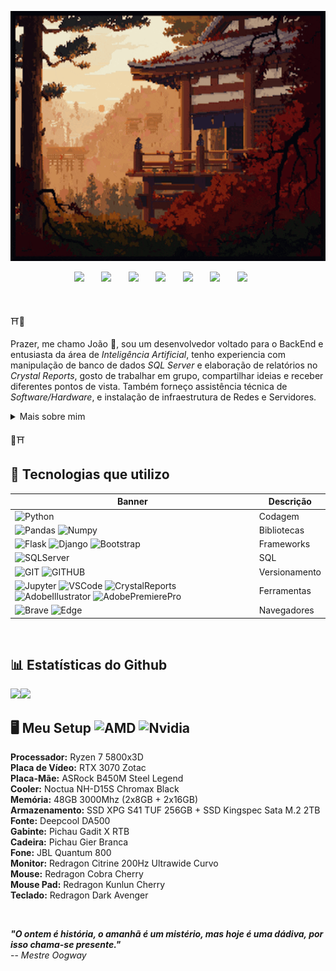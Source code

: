 <img width="100%" height="400" src='https://github.com/JoaoSouzaXMP/JoaoSouzaXMP/blob/main/Imagens/banner.gif'><r>
<p align="center">
<a href='https://wa.me/5514998241199'><img width="40px" src="https://cdn.simpleicons.org/whatsapp/d49f5d"/></a>
&#8287;&#8287;&#8287;&#8287;&#8287;
<a href='https://www.instagram.com/joao.souzaxmp/'><img width="40px" src="https://cdn.simpleicons.org/instagram/d49f5d"/></a>
&#8287;&#8287;&#8287;&#8287;&#8287;
<a href='https://www.linkedin.com/in/joaosouzaxmp/'><img width="40px" src="https://cdn.simpleicons.org/linkedin/d49f5d"/></a>
&#8287;&#8287;&#8287;&#8287;&#8287;
<a href='mailto:jv10-souza@hotmail.com'><img width="40px" src="https://cdn.simpleicons.org/microsoftoutlook/d49f5d"/></a>
&#8287;&#8287;&#8287;&#8287;&#8287;
<a href='https://www.youtube.com/channel/UCSY8OEWEYwBG_XLRwxLmO7g'><img width="40px" src="https://cdn.simpleicons.org/youtube/d49f5d"/></a>
&#8287;&#8287;&#8287;&#8287;&#8287;
<a href='https://discord.com/users/240928803969433601'><img width="40px" src="https://cdn.simpleicons.org/discord/d49f5d"/></a>
&#8287;&#8287;&#8287;&#8287;&#8287;
<a href='https://www.youtube.com/channel/UCSY8OEWEYwBG_XLRwxLmO7g'><img width="40px" src="https://cdn.simpleicons.org/steam/d49f5d"/></a>
&#8287;&#8287;&#8287;&#8287;&#8287;
</p>
<br>

⛩️🏮

Prazer, me chamo João 🤝, sou um desenvolvedor voltado para o BackEnd e entusiasta da área de *Inteligência Artificial*, tenho experiencia com manipulação de banco de dados *SQL Server* e elaboração de relatórios no *Crystal Reports*, gosto de trabalhar em grupo, compartilhar ideias e receber diferentes pontos de vista.
Também forneço assistência técnica de *Software/Hardware*, e instalação de infraestrutura de Redes e Servidores.

<details>
<summary>Mais sobre mim</summary>

- 🔭 Atualmente estou jornada para criar minha própria empresa
- 🌱 Pretendo contribuir com o avanço da humanidade com relação às IAs 🧠🤖
- 📫 **Como entrar em contato comigo:** 

    [![whatsapp](https://img.shields.io/badge/WhatsApp-25D366?style=for-the-badge&logo=whatsapp&logoColor=ffffff)](https://wa.me/5514998241199)
    [![instagram](https://img.shields.io/badge/instagram-E4405F?style=for-the-badge&logo=instagram&logoColor=ffffff)](https://www.instagram.com/joao.souzaxmp/)
    [![linkedin](https://img.shields.io/badge/linkedin-0A66C2?style=for-the-badge&logo=linkedin&logoColor=ffffff)](https://www.linkedin.com/in/joaosouzaxmp/)
    [![outlook](https://img.shields.io/badge/Outlook-0078D4?style=for-the-badge&logo=microsoftoutlook&logoColor=ffffff)](mailto:jv10-souza@hotmail.com)
    [![discord](https://img.shields.io/badge/Discord-5865F2?style=for-the-badge&logo=discord&logoColor=ffffff)](https://discord.com/users/240928803969433601)
- ⚡ **Curiosidade:**  Amo Gato 🐈‍⬛✨
</details>

🏮⛩️

## 🎯 Tecnologias que utilizo 
| Banner | Descrição |
| --- | --- | 
| ![Python](https://img.shields.io/badge/Python-3776AB?style=for-the-badge&logo=python&logoColor=ffffff) | Codagem |
| ![Pandas](https://img.shields.io/badge/Pandas-150458?style=for-the-badge&logo=pandas&logoColor=ffffff) ![Numpy](https://img.shields.io/badge/Numpy-013243?style=for-the-badge&logo=numpy&logoColor=ffffff) | Bibliotecas | 
| ![Flask](https://img.shields.io/badge/Flask-000000?style=for-the-badge&logo=flask&logoColor=ffffff) ![Django](https://img.shields.io/badge/Django-092E20?style=for-the-badge&logo=django&logoColor=ffffff) ![Bootstrap](https://img.shields.io/badge/bootstrap-7952B3?style=for-the-badge&logo=bootstrap&logoColor=ffffff) | Frameworks |
| ![SQLServer](https://img.shields.io/badge/SQL_Server-CC2927?style=for-the-badge&logo=microsoftsqlserver&logoColor=ffffff) | SQL |
| ![GIT](https://img.shields.io/badge/GIT-F05032?style=for-the-badge&logo=git&logoColor=ffffff) ![GITHUB](https://img.shields.io/badge/GITHUB-181717?style=for-the-badge&logo=github&logoColor=ffffff)| Versionamento |
| ![Jupyter](https://img.shields.io/badge/Jupyter-F37626?style=for-the-badge&logo=jupyter&logoColor=ffffff) ![VSCode](https://img.shields.io/badge/VS_Code-007ACC?style=for-the-badge&logo=visualstudiocode&logoColor=ffffff) ![CrystalReports](https://img.shields.io/badge/Crystal_Reports-0FAAFF?style=for-the-badge&logo=sap&logoColor=ffffff) ![AdobeIllustrator](https://img.shields.io/badge/Illustrator-FF9A00?style=for-the-badge&logo=adobeillustrator&logoColor=ffffff) ![AdobePremierePro](https://img.shields.io/badge/Premiere_Pro-9999FF?style=for-the-badge&logo=adobepremierepro&logoColor=ffffff) | Ferramentas |
| ![Brave](https://img.shields.io/badge/Brave-FB542B?style=for-the-badge&logo=brave&logoColor=ffffff) ![Edge](https://img.shields.io/badge/Edge-0078D7?style=for-the-badge&logo=microsoftedge&logoColor=ffffff) | Navegadores |
<br>

## 📊 Estatísticas do Github 
<img height='200' src='https://github-readme-stats.vercel.app/api?username=JoaoSouzaXMP&theme=radical&show_icons=true&hide_border=true&count_private=true'><img height='200' src='https://github-readme-stats.vercel.app/api/top-langs/?username=JoaoSouzaXMP&theme=radical&show_icons=true&hide_border=true&layout=compact'>

## 🖥️ Meu Setup ![AMD](https://img.shields.io/badge/AMD-ED1C24?style=&logo=amd&logoColor=ffffff) ![Nvidia](https://img.shields.io/badge/NVIDIA-76B900?style=&logo=nvidia&logoColor=ffffff)
**Processador:** Ryzen 7 5800x3D   
**Placa de Vídeo:** RTX 3070 Zotac   
**Placa-Mãe:** ASRock B450M Steel Legend  
**Cooler:** Noctua NH-D15S Chromax Black  
**Memória:** 48GB 3000Mhz (2x8GB + 2x16GB)  
**Armazenamento:** SSD XPG S41 TUF 256GB + SSD Kingspec Sata M.2 2TB     
**Fonte:** Deepcool DA500    
**Gabinte:** Pichau Gadit X RTB   
**Cadeira:** Pichau Gier Branca   
**Fone:** JBL Quantum 800   
**Monitor:** Redragon Citrine 200Hz Ultrawide Curvo   
**Mouse:** Redragon Cobra Cherry   
**Mouse Pad:** Redragon Kunlun Cherry   
**Teclado:** Redragon Dark Avenger   

<br>

__*"O ontem é história, o amanhã é um mistério, mas hoje é uma dádiva, por isso chama-se presente."*__     
-- *Mestre Oogway*
